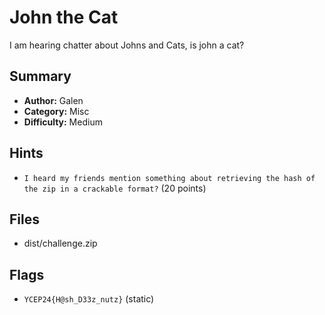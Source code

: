 # John the Cat
I am hearing chatter about Johns and Cats, is john a cat?

## Summary
- **Author:** Galen
- **Category:** Misc
- **Difficulty:** Medium

## Hints
- `I heard my friends mention something about retrieving the hash of the zip in a crackable format?` (20 points)

## Files
- dist/challenge.zip
## Flags
- `YCEP24{H@sh_D33z_nutz}` (static)
